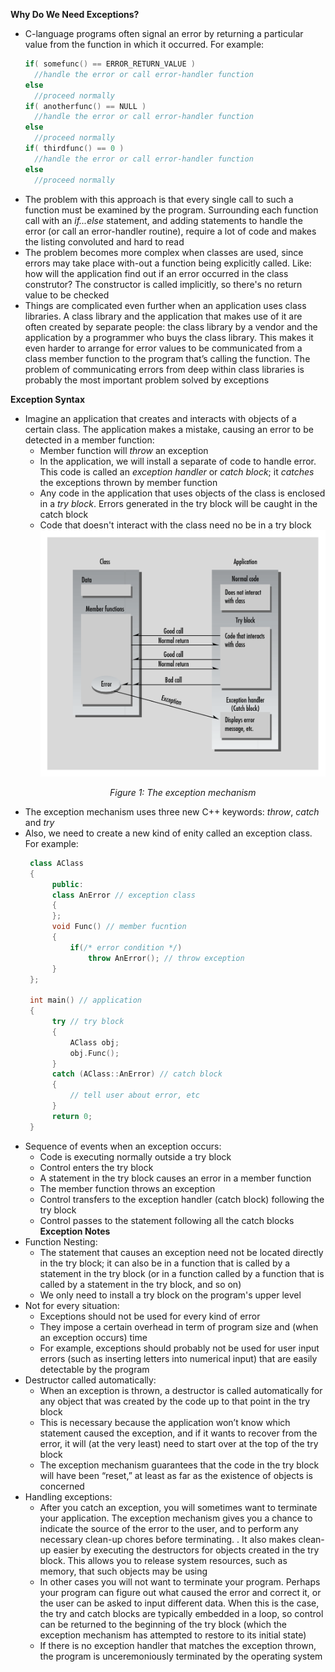 **Why Do We Need Exceptions?**
- C-language programs often signal an error by returning a particular value from the function in which it occurred. For example:
  ```cpp
  if( somefunc() == ERROR_RETURN_VALUE )
    //handle the error or call error-handler function
  else
    //proceed normally
  if( anotherfunc() == NULL )
    //handle the error or call error-handler function
  else
    //proceed normally
  if( thirdfunc() == 0 )
    //handle the error or call error-handler function
  else
    //proceed normally
  ```
- The problem with this approach is that every single call to such a function must be examined by the program. Surrounding each function call with an _if...else_ statement, and adding statements to handle the error (or call an error-handler routine), require a lot of code and makes the listing convoluted and hard to read
- The problem becomes more complex when classes are used, since errors may take place with-out a function being explicitly called. Like: how will the application find out if an error occurred in the class construtor? The constructor is called implicitly, so there's no return value to be checked
- Things are complicated even further when an application uses class libraries. A class library and the application that makes use of it are often created by separate people: the class library by a vendor and the application by a programmer who buys the class library. This makes it
even harder to arrange for error values to be communicated from a class member function to the program that’s calling the function. The problem of communicating errors from deep within class libraries is probably the most important problem solved by exceptions

**Exception Syntax**
- Imagine an application that creates and interacts with objects of a certain class. The application makes a mistake, causing an error to be detected in a member function:
  - Member function will _throw_ an exception
  - In the application, we will install a separate of code to handle error. This code is called an _exception handler_ or _catch block_; it _catches_ the exceptions thrown by member function
  - Any code in the application that uses objects of the class is enclosed in a _try block_. Errors generated in the try block will be caught in the catch block
  - Code that doesn't interact with the class need no be in a try block 
    ![The exception mechanism](./images/ExceptionMechanism.png)
    <p align="center"><i>Figure 1: The exception mechanism</p></i>
- The exception mechanism uses three new C++ keywords: _throw_, _catch_ and _try_
- Also, we need to create a new kind of enity called an exception class. For example:
  ```cpp
   class AClass
   {
        public:
        class AnError // exception class
        {
        };
        void Func() // member fucntion
        {
            if(/* error condition */)
                throw AnError(); // throw exception        
        }
   };

   int main() // application
   {
        try // try block
        {
            AClass obj;
            obj.Func();
        }
        catch (AClass::AnError) // catch block
        {
            // tell user about error, etc
        }
        return 0;
   }
   ```
- Sequence of events when an exception occurs:
  - Code is executing normally outside a try block
  - Control enters the try block
  - A statement in the try block causes an error in a member function
  - The member function throws an exception 
  - Control transfers to the exception handler (catch block) following the try block
  - Control passes to the statement following all the catch blocks
**Exception Notes**
- Function Nesting:
  - The statement that causes an exception need not be located directly in the try block; it can also be in a function that is called by a statement in the try block (or in a function called by a function that is called by a statement in the try block, and so on)
  - We only need to install a try block on the program's upper level
- Not for every situation:
  - Exceptions should not be used for every kind of error
  - They impose a certain overhead in term of program size and (when an exception occurs) time
  - For example, exceptions should probably not be used for user input errors (such as inserting letters into numerical input) that are easily detectable by the program
- Destructor called automatically:
  -  When an exception is thrown, a destructor is called automatically for any object that was created by the code up to that point in the try block
  -  This is necessary because the application won’t know which statement caused the exception, and if it wants to recover from the error, it will (at the very least) need to start over at the top of the try block
  -  The exception mechanism guarantees that the code in the try block will have been “reset,” at least as far as the existence of objects is concerned
- Handling exceptions:
  - After you catch an exception, you will sometimes want to terminate your application. The exception mechanism gives you a chance to indicate the source of the error to the user, and to perform any necessary clean-up chores before terminating. . It also makes clean-up easier by executing the destructors for objects created in the try block. This allows you to release system resources, such as memory, that such objects may be using
  - In other cases you will not want to terminate your program. Perhaps your program can figure out what caused the error and correct it, or the user can be asked to input different data.  When this is the case, the try and catch blocks are typically embedded in a loop, so control can be returned to the beginning of the try block (which the exception mechanism has attempted to restore to its initial state)
  - If there is no exception handler that matches the exception thrown, the program is unceremoniously terminated by the operating system